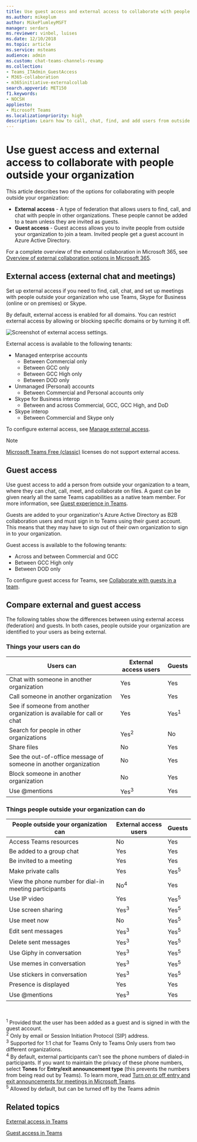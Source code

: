 ```yaml
---
title: Use guest access and external access to collaborate with people outside your organization
ms.author: mikeplum
author: MikePlumleyMSFT
manager: serdars
ms.reviewer: vinbel, luises
ms.date: 12/10/2018
ms.topic: article
ms.service: msteams
audience: admin
ms.custom: chat-teams-channels-revamp
ms.collection: 
- Teams_ITAdmin_GuestAccess
- M365-collaboration
- m365initiative-externalcollab
search.appverid: MET150
f1.keywords:
- NOCSH
appliesto: 
- Microsoft Teams
ms.localizationpriority: high
description: Learn how to call, chat, find, and add users from outside the organization in Microsoft Teams using external access and guest access.
---
```


# Use guest access and external access to collaborate with people outside your organization

This article describes two of the options for collaborating with people outside your organization:

- **External access** - A type of federation that allows users to find, call, and chat with people in other organizations. These people cannot be added to a team unless they are invited as guests.
- **Guest access** - Guest access allows you to invite people from outside your organization to join a team. Invited people get a guest account in Azure Active Directory.

For a complete overview of the external collaboration in Microsoft 365, see [Overview of external collaboration options in Microsoft 365](/microsoft-365/enterprise/external-guest-access).

## External access (external chat and meetings)

Set up external access if you need to find, call, chat, and set up meetings with people outside your organization who use Teams, Skype for Business (online or on premises) or Skype. 

By default, external access is enabled for all domains. You can restrict external access by allowing or blocking specific domains or by turning it off.

![Screenshot of external access settings.](media/external-access-federation-settings.png)

External access is available to the following tenants:
- Managed enterprise accounts
     - Between Commercial only
     - Between GCC only
     - Between GCC High only
     - Between DOD only
- Unmanaged (Personal) accounts
     - Between Commercial and Personal accounts only
- Skype for Business interop
     - Between and across Commercial, GCC, GCC High, and DoD
- Skype interop
     - Between Commercial and Skype only

To configure external access, see [Manage external access](manage-external-access.md). 

>[!NOTE]
> [Microsoft Teams Free (classic)](https://support.microsoft.com/office/welcome-to-microsoft-teams-free-classic-6d79a648-6913-4696-9237-ed13de64ae3c) licenses do not support external access.

## Guest access

Use guest access to add a person from outside your organization to a team, where they can chat, call, meet, and collaborate on files. A guest can be given nearly all the same Teams capabilities as a native team member. For more information, see [Guest experience in Teams](guest-experience.md).

Guests are added to your organization's Azure Active Directory as B2B collaboration users and must sign in to Teams using their guest account. This means that they may have to sign out of their own organization to sign in to your organization.

Guest access is available to the following tenants:

- Across and between Commercial and GCC
- Between GCC High only
- Between DOD only

To configure guest access for Teams, see [Collaborate with guests in a team](/microsoft-365/solutions/collaborate-as-team).

## Compare external and guest access

The following tables show the differences between using external access (federation) and guests. In both cases, people outside your organization are identified to your users as being external.

### Things your users can do

| Users can | External access users | Guests |
|---------|-----------------------|--------------------|
| Chat with someone in another organization | Yes | Yes |
| Call someone in another organization | Yes | Yes |
| See if someone from another organization is available for call or chat | Yes | Yes<sup>1</sup> |
| Search for people in other organizations | Yes<sup>2</sup> | No |
| Share files | No | Yes |
| See the out-of-office message of someone in another organization | No | Yes |
| Block someone in another organization  | No | Yes |
| Use @mentions | Yes<sup>3</sup> | Yes |

### Things people outside your organization can do

| People outside your organization can | External access users | Guests |
|---------|-----------------------|--------------------|
| Access Teams resources | No | Yes |
| Be added to a group chat | Yes | Yes |
| Be invited to a meeting | Yes | Yes |
| Make private calls | Yes | Yes<sup>5</sup> |
| View the phone number for dial-in meeting participants | No<sup>4</sup> | Yes |
| Use IP video | Yes | Yes<sup>5</sup> |
| Use screen sharing | Yes<sup>3</sup> | Yes<sup>5</sup> |
| Use meet now | No | Yes<sup>5</sup> |
| Edit sent messages | Yes<sup>3</sup> | Yes<sup>5</sup> |
| Delete sent messages | Yes<sup>3</sup> | Yes<sup>5</sup> |
| Use Giphy in conversation | Yes<sup>3</sup> | Yes<sup>5</sup> |
| Use memes in conversation | Yes<sup>3</sup> | Yes<sup>5</sup> |
| Use stickers in conversation | Yes<sup>3</sup> | Yes<sup>5</sup> |
| Presence is displayed | Yes | Yes |
| Use @mentions | Yes<sup>3</sup> | Yes |

<br>

<sup>1</sup> Provided that the user has been added as a guest and is signed in with the guest account.<br>
<sup>2</sup> Only by email or Session Initiation Protocol (SIP) address.<br>
<sup>3</sup> Supported for 1:1 chat for Teams Only to Teams Only users from two different organizations. <br>
<sup>4</sup> By default, external participants can't see the phone numbers of dialed-in participants. If you want to maintain the privacy of these phone numbers, select **Tones** for **Entry/exit announcement type** (this prevents the numbers from being read out by Teams). To learn more, read [Turn on or off entry and exit announcements for meetings in Microsoft Teams](turn-on-or-off-entry-and-exit-announcements-for-meetings-in-teams.md). <br>
<sup>5</sup> Allowed by default, but can be turned off by the Teams admin

## Related topics

[External access in Teams](manage-external-access.md)

[Guest access in Teams](guest-access.md)
